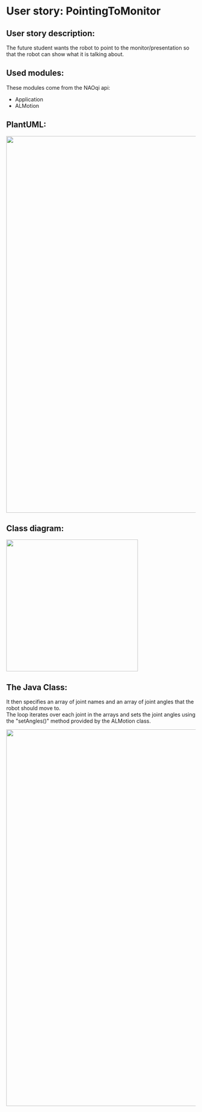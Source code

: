 # User story: PointingToMonitor


## User story description:
The future student wants the robot to point to the monitor/presentation
so that the robot can show what it is talking about.

## Used modules:
These modules come from the NAOqi api:
- Application
- ALMotion


## PlantUML:
<img src="../../assets/plantUML.png" width="1000">


## Class diagram:
<img src="../../assets/wijzenmonitordiag.png" width="350">

## The Java Class:
It then specifies an array of joint names and an array of joint angles that the robot should move to. <br> The loop iterates 
over each joint in the arrays and sets the joint angles using the "setAngles()" method provided by the ALMotion class.

<img src="../../assets/wijzenmonitor%20class.png" width="1000" >

